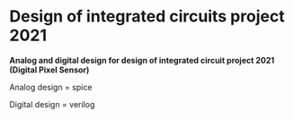 # Design of integrated circuits project 2021

**Analog and digital design for design of integrated circuit project 2021 (Digital Pixel Sensor)**

Analog design = spice

Digital design = verilog

